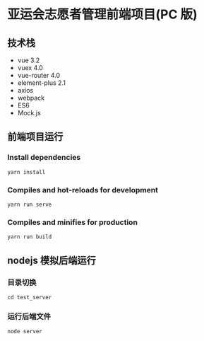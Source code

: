 # 亚运会志愿者管理前端项目(PC 版)

## 技术栈

- vue 3.2
- vuex 4.0
- vue-router 4.0
- element-plus 2.1
- axios
- webpack
- ES6
- Mock.js

## 前端项目运行

### Install dependencies

```
yarn install
```

### Compiles and hot-reloads for development

```
yarn run serve
```

### Compiles and minifies for production

```
yarn run build
```

## nodejs 模拟后端运行

### 目录切换

```
cd test_server
```

### 运行后端文件

```
node server
```
